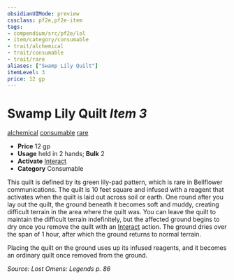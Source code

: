 ```yaml
---
obsidianUIMode: preview
cssclass: pf2e,pf2e-item
tags:
- compendium/src/pf2e/lol
- item/category/consumable
- trait/alchemical
- trait/consumable
- trait/rare
aliases: ["Swamp Lily Quilt"]
itemLevel: 3
price: 12 gp
---
```

# Swamp Lily Quilt *Item 3*  
[alchemical](../../../rules/traits/alchemical.md)  [consumable](../../../rules/traits/consumable.md)  [rare](../../../rules/traits/rare.md)  

- **Price** 12 gp
- **Usage** held in 2 hands; **Bulk** 2
- **Activate** [Interact](../../../rules/actions/interact.md)
- **Category** Consumable

This quilt is defined by its green lily-pad pattern, which is rare in Bellflower communications. The quilt is 10 feet square and infused with a reagent that activates when the quilt is laid out across soil or earth. One round after you lay out the quilt, the ground beneath it becomes soft and muddy, creating difficult terrain in the area where the quilt was. You can leave the quilt to maintain the difficult terrain indefinitely, but the affected ground begins to dry once you remove the quilt with an [Interact](../../../rules/actions/interact.md) action. The ground dries over the span of 1 hour, after which the ground returns to normal terrain.

Placing the quilt on the ground uses up its infused reagents, and it becomes an ordinary quilt once removed from the ground.

*Source: Lost Omens: Legends p. 86*